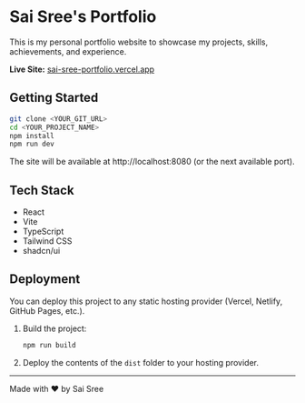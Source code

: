 


# Sai Sree's Portfolio

This is my personal portfolio website to showcase my projects, skills, achievements, and experience.

**Live Site:** [sai-sree-portfolio.vercel.app](https://sai-sree-portfolio.vercel.app/)


## Getting Started

```sh
git clone <YOUR_GIT_URL>
cd <YOUR_PROJECT_NAME>
npm install
npm run dev
```

The site will be available at http://localhost:8080 (or the next available port).


## Tech Stack

- React
- Vite
- TypeScript
- Tailwind CSS
- shadcn/ui


## Deployment

You can deploy this project to any static hosting provider (Vercel, Netlify, GitHub Pages, etc.).

1. Build the project:
	```sh
	npm run build
	```
2. Deploy the contents of the `dist` folder to your hosting provider.

---



Made with ❤️ by Sai Sree

